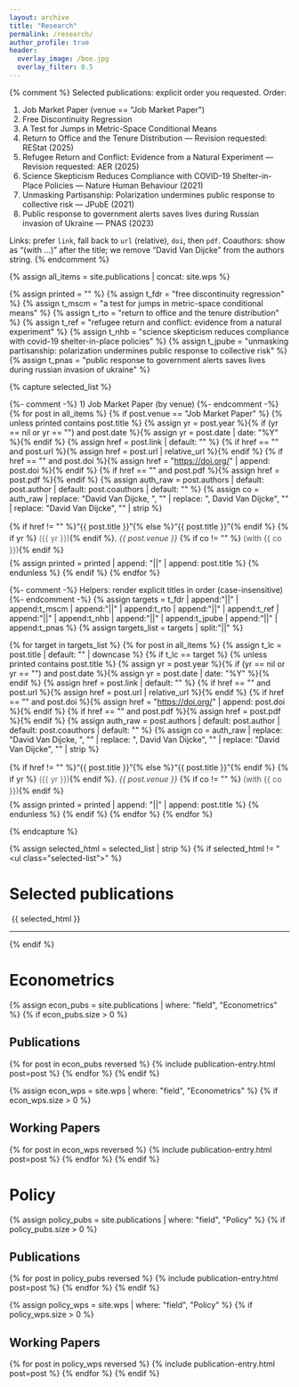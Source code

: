 ```yaml
---
layout: archive
title: "Research"
permalink: /research/
author_profile: true
header:
  overlay_image: /boe.jpg
  overlay_filter: 0.5
---
```


{% comment %}
Selected publications: explicit order you requested.
Order:
  1) Job Market Paper (venue == "Job Market Paper")
  2) Free Discontinuity Regression
  3) A Test for Jumps in Metric-Space Conditional Means
  4) Return to Office and the Tenure Distribution  — Revision requested: REStat (2025)
  5) Refugee Return and Conflict: Evidence from a Natural Experiment — Revision requested: AER (2025)
  6) Science Skepticism Reduces Compliance with COVID-19 Shelter-in-Place Policies — Nature Human Behaviour (2021)
  7) Unmasking Partisanship: Polarization undermines public response to collective risk — JPubE (2021)
  8) Public response to government alerts saves lives during Russian invasion of Ukraine — PNAS (2023)

Links: prefer `link`, fall back to `url` (relative), `doi`, then `pdf`.
Coauthors: show as “(with …)” after the title; we remove “David Van Dijcke” from the authors string.
{% endcomment %}

{% assign all_items = site.publications | concat: site.wps %}

{% assign printed = "" %}
{% assign t_fdr   = "free discontinuity regression" %}
{% assign t_mscm  = "a test for jumps in metric-space conditional means" %}
{% assign t_rto   = "return to office and the tenure distribution" %}
{% assign t_ref   = "refugee return and conflict: evidence from a natural experiment" %}
{% assign t_nhb   = "science skepticism reduces compliance with covid-19 shelter-in-place policies" %}
{% assign t_jpube = "unmasking partisanship: polarization undermines public response to collective risk" %}
{% assign t_pnas  = "public response to government alerts saves lives during russian invasion of ukraine" %}

{% capture selected_list %}
<ul class="selected-list">

  {%- comment -%} 1) Job Market Paper (by venue) {%- endcomment -%}
  {% for post in all_items %}
    {% if post.venue == "Job Market Paper" %}
      {% unless printed contains post.title %}
        {% assign yr = post.year %}{% if (yr == nil or yr == "") and post.date %}{% assign yr = post.date | date: "%Y" %}{% endif %}
        {% assign href = post.link | default: "" %}
        {% if href == "" and post.url %}{% assign href = post.url | relative_url %}{% endif %}
        {% if href == "" and post.doi %}{% assign href = "https://doi.org/" | append: post.doi %}{% endif %}
        {% if href == "" and post.pdf %}{% assign href = post.pdf %}{% endif %}
        {% assign auth_raw = post.authors | default: post.author | default: post.coauthors | default: "" %}
        {% assign co = auth_raw | replace: "David Van Dijcke, ", "" | replace: ", David Van Dijcke", "" | replace: "David Van Dijcke", "" | strip %}
        <li class="one-line-pub">
          {% if href != "" %}<a href="{{ href }}" class="pub-title" target="_blank" rel="noopener">“{{ post.title }}”</a>{% else %}<span class="pub-title">“{{ post.title }}”</span>{% endif %}
          {% if yr %} <span class="pub-year">({{ yr }})</span>{% endif %}.
          <em class="pub-venue">{{ post.venue }}</em>
          {% if co != "" %} <span class="pub-coauthors">(with {{ co }})</span>{% endif %}
        </li>
        {% assign printed = printed | append: "||" | append: post.title %}
      {% endunless %}
    {% endif %}
  {% endfor %}

  {%- comment -%} Helpers: render explicit titles in order (case-insensitive) {%- endcomment -%}
  {% assign targets = t_fdr | append:"||" | append:t_mscm | append:"||" | append:t_rto | append:"||" | append:t_ref | append:"||" | append:t_nhb | append:"||" | append:t_jpube | append:"||" | append:t_pnas %}
  {% assign targets_list = targets | split:"||" %}

  {% for target in targets_list %}
    {% for post in all_items %}
      {% assign t_lc = post.title | default: "" | downcase %}
      {% if t_lc == target %}
        {% unless printed contains post.title %}
          {% assign yr = post.year %}{% if (yr == nil or yr == "") and post.date %}{% assign yr = post.date | date: "%Y" %}{% endif %}
          {% assign href = post.link | default: "" %}
          {% if href == "" and post.url %}{% assign href = post.url | relative_url %}{% endif %}
          {% if href == "" and post.doi %}{% assign href = "https://doi.org/" | append: post.doi %}{% endif %}
          {% if href == "" and post.pdf %}{% assign href = post.pdf %}{% endif %}
          {% assign auth_raw = post.authors | default: post.author | default: post.coauthors | default: "" %}
          {% assign co = auth_raw | replace: "David Van Dijcke, ", "" | replace: ", David Van Dijcke", "" | replace: "David Van Dijcke", "" | strip %}
          <li class="one-line-pub">
            {% if href != "" %}<a href="{{ href }}" class="pub-title" target="_blank" rel="noopener">“{{ post.title }}”</a>{% else %}<span class="pub-title">“{{ post.title }}”</span>{% endif %}
            {% if yr %} <span class="pub-year">({{ yr }})</span>{% endif %}.
            <em class="pub-venue">{{ post.venue }}</em>
            {% if co != "" %} <span class="pub-coauthors">(with {{ co }})</span>{% endif %}
          </li>
          {% assign printed = printed | append: "||" | append: post.title %}
        {% endunless %}
      {% endif %}
    {% endfor %}
  {% endfor %}

</ul>
{% endcapture %}

{% assign selected_html = selected_list | strip %}
{% if selected_html != "<ul class=\"selected-list\"></ul>" %}
# Selected publications
<div class="selected-block">
  {{ selected_html }}
</div>
<hr/>
{% endif %}

# Econometrics 

{% assign econ_pubs = site.publications | where: "field", "Econometrics" %}
{% if econ_pubs.size > 0 %}
## Publications
{% for post in econ_pubs reversed %}
  {% include publication-entry.html post=post %}
{% endfor %}
{% endif %}

{% assign econ_wps = site.wps | where: "field", "Econometrics" %}
{% if econ_wps.size > 0 %}
## Working Papers
{% for post in econ_wps reversed %}
  {% include publication-entry.html post=post %}
{% endfor %}
{% endif %}

# Policy

{% assign policy_pubs = site.publications | where: "field", "Policy" %}
{% if policy_pubs.size > 0 %}
## Publications
{% for post in policy_pubs reversed %}
  {% include publication-entry.html post=post %}
{% endfor %}
{% endif %}

{% assign policy_wps = site.wps | where: "field", "Policy" %}
{% if policy_wps.size > 0 %}
## Working Papers
{% for post in policy_wps reversed %}
  {% include publication-entry.html post=post %}
{% endfor %}
{% endif %}

<style>
/* Desktop avatar clearance (tweak if needed) */
:root { --avatar-offset: 260px; } /* try 240–300 depending on your avatar size/position */

/* Selected block: keep normal page width; just pad left on desktop to avoid the avatar */
.selected-block { }
@media (min-width: 992px){
  .selected-block { padding-left: var(--avatar-offset); }
}

/* Clean multiline styling (no overlap, wrap onto next line) */
.selected-list { list-style: none; padding-left: 0; margin-left: 0; }
.one-line-pub { margin: .35rem 0; line-height: 1.5; }
.pub-title { text-decoration: none; border-bottom: 1px solid rgba(0,0,0,.15); }
.pub-title:hover { border-bottom-color: rgba(0,0,0,.35); }
.pub-year { color: #666; }
.pub-venue { font-style: italic; color: #444; }
.pub-coauthors { color: #555; }

/* If list feels too tight on mobile, add small left padding there too */
@media (max-width: 991.98px){
  .selected-block { padding-left: .25rem; padding-right: .25rem; }
}
</style>
